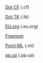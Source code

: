 [Dot CF](http://www.dot.cf/) (.cf)

[Dot TK](http://www.dot.tk/) (.tk)

[EU.org](https://nic.eu.org/) (.eu.org)

[Freenom](https://www.freenom.com/)

[Point ML](http://www.point.ml/) (.ml)

[pp.ua](https://nic.ua/en/domains/.pp.ua) (.pp.ua)
